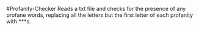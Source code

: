 #Profanity-Checker
Reads a txt file and checks for the presence of any profane words, replacing all the letters but the first letter of each profanity with ***s.
